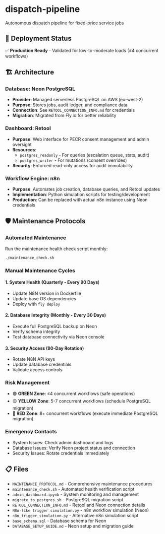 # dispatch-pipeline
Autonomous dispatch pipeline for fixed-price service jobs

## 🚀 Deployment Status
✅ **Production Ready** - Validated for low-to-moderate loads (≤4 concurrent workflows)

## 🏗️ Architecture

### Database: Neon PostgreSQL
- **Provider**: Managed serverless PostgreSQL on AWS (eu-west-2)
- **Purpose**: Stores jobs, audit ledger, and compliance data
- **Connection**: See `RETOOL_CONNECTION_INFO.md` for credentials
- **Migration**: Migrated from Fly.io for better reliability

### Dashboard: Retool
- **Purpose**: Web interface for PECR consent management and admin oversight
- **Resources**: 
  - `postgres_readonly` - For queries (escalation queue, stats, audit)
  - `postgres_writer` - For mutations (consent overrides)
- **Security**: Enforced read-only access for audit immutability

### Workflow Engine: n8n
- **Purpose**: Automates job creation, database queries, and Retool updates
- **Implementation**: Python simulation scripts for testing/development
- **Production**: Can be replaced with actual n8n instance using Neon credentials

## 🛡️ Maintenance Protocols

### Automated Maintenance
Run the maintenance health check script monthly:
```bash
./maintenance_check.sh
```

### Manual Maintenance Cycles

#### 1. System Health (Quarterly - Every 90 Days)
- Update N8N version in Dockerfile
- Update base OS dependencies
- Deploy with `fly deploy`

#### 2. Database Integrity (Monthly - Every 30 Days)
- Execute full PostgreSQL backup on Neon
- Verify schema integrity
- Test database connectivity via Neon console

#### 3. Security Access (90-Day Rotation)
- Rotate N8N API keys
- Update database credentials
- Validate access controls

### Risk Management
- 🟢 **GREEN Zone**: ≤4 concurrent workflows (safe operations)
- 🟡 **YELLOW Zone**: 5-7 concurrent workflows (schedule PostgreSQL migration)
- 🔴 **RED Zone**: 8+ concurrent workflows (execute immediate PostgreSQL migration)

### Emergency Contacts
- System Issues: Check admin dashboard and logs
- Database Issues: Verify Neon project status and connection
- Security Issues: Rotate credentials immediately

## 📋 Files
- `MAINTENANCE_PROTOCOL.md` - Comprehensive maintenance procedures
- `maintenance_check.sh` - Automated health verification script
- `admin_dashboard.ipynb` - System monitoring and management
- `migrate_to_postgres.sh` - PostgreSQL migration script
- `RETOOL_CONNECTION_INFO.md` - Retool and Neon connection details
- `N8n-like trigger simulation.py` - n8n workflow simulation (Neon)
- `n8n_trigger_simulation.py` - Alternative n8n simulation script
- `base_schema.sql` - Database schema for Neon
- `DATABASE_SETUP_GUIDE.md` - Neon setup and migration guide
